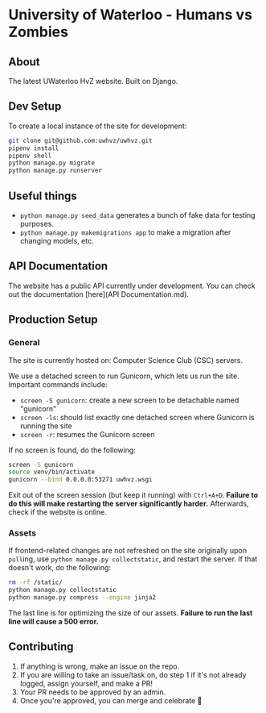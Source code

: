 # University of Waterloo - Humans vs Zombies

## About
The latest UWaterloo HvZ website. Built on Django.

## Dev Setup

To create a local instance of the site for development:
```bash
git clone git@github.com:uwhvz/uwhvz.git
pipenv install
pipenv shell
python manage.py migrate
python manage.py runserver
```

## Useful things
- `python manage.py seed_data` generates a bunch of fake data for testing purposes.
- `python manage.py makemigrations app` to make a migration after changing models, etc.

## API Documentation

The website has a public API currently under development. You can check out the documentation [here](API Documentation.md).

## Production Setup

### General
The site is currently hosted on: Computer Science Club (CSC) servers.

We use a detached screen to run Gunicorn, which lets us run the site. Important commands include:
- `screen -S gunicorn`: create a new screen to be detachable named "gunicorn"
- `screen -ls`: should list exactly one detached screen where Gunicorn is running the site
- `screen -r`: resumes the Gunicorn screen

If no screen is found, do the following:
```bash
screen -S gunicorn
source venv/bin/activate
gunicorn --bind 0.0.0.0:53271 uwhvz.wsgi
```
Exit out of the screen session (but keep it running) with `Ctrl+A+D`. **Failure to do this will make restarting the server significantly harder.** Afterwards, check if the website is online.

### Assets
If frontend-related changes are not refreshed on the site originally upon `pull`ing, use `python manage.py collectstatic`, and restart the server. If that doesn't work, do the following:
```bash
rm -rf /static/
python manage.py collectstatic
python manage.py compress --engine jinja2
``` 
The last line is for optimizing the size of our assets. **Failure to run the last line will cause a 500 error.**

## Contributing
1. If anything is wrong, make an issue on the repo. 
2. If you are willing to take an issue/task on, do step 1 if it's not already logged, assign yourself, and make a PR!
3. Your PR needs to be approved by an admin.
4. Once you're approved, you can merge and celebrate :tada:
